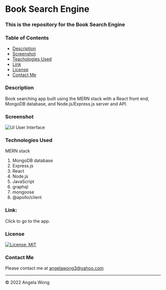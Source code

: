 # Book Search Engine

### This is the repository for the Book Search Engine

### Table of Contents

- [Description](#description)
- [Screenshot](#screenshot)
- [Teachologies Used](#technologies-used)
- [Link](#link)
- [License](#license)
- [Contact Me](#contact-me)

### Description

Book searching app built using the MERN stack with a React front end, MongoDB database, and Node.js/Express.js server and API.

### Screenshot

![UI](./public/img/)
User Interface

### Technologies Used

MERN stack

1. MongoDB database
2. Express.js
3. React
4. Node.js
5. JavaScript
6. graphql
7. mongoose
8. @apollo/client

### Link:

Click []() to go to the app.

### License

[![License: MIT](https://img.shields.io/badge/license-MIT-green)](https://opensource.org/licenses/MIT)

### Contact Me

Please contact me at angelawong3@yahoo.com

---

© 2022 Angela Wong

